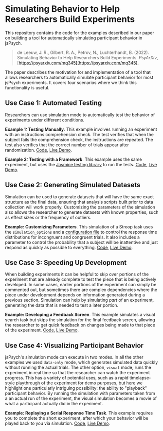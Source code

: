 # Simulating Behavior to Help Researchers Build Experiments

This repository contains the code for the examples described in our paper on building a tool for automatically simulating participant behavior in jsPsych.

> de Leeuw, J. R., Gilbert, R. A., Petrov, N., Luchterhandt, B. (2022). Simulating Behavior to Help Researchers Build Experiments. *PsyArXiv*, [https://psyarxiv.com/mq345](https://psyarxiv.com/mq345).

The paper describes the motivation for and implementation of a tool that allows researchers to automatically simulate participant behavior for most jsPsych experiments. It covers four scenarios where we think this functionality is useful.

## Use Case 1: Automated Testing

Researchers can use simulation mode to automatically test the behavior of experiments under different conditions.

**Example 1: Testing Manually**. This example involves running an experiment with an instructions comprehension check. The test verifies that when the subject fails the comprehension check, the instructions are repeated. The test also verifies that the correct number of trials appear after randomization. [Code](https://github.com/jspsych/simulation-examples/tree/main/use-case-1-testing), [Live Demo](https://jspsych.github.io/simulation-examples/use-case-1-testing/basic/).

**Example 2: Testing with a Framework**. This example uses the same experiment, but uses the [Jasmine testing library](https://jasmine.github.io/) to run the tests. [Code](https://github.com/jspsych/simulation-examples/tree/main/use-case-1-testing), [Live Demo](https://jspsych.github.io/simulation-examples/use-case-1-testing/with-jasmine/).

## Use Case 2: Generating Simulated Datasets

Simulation can be used to generate datasets that will have the same exact structure as the final data, ensuring that analysis scripts built prior to data collection will work properly. Customizing the parameters of the simulation also allows the researcher to generate datasets with known properties, such as effect sizes or the frequency of outliers.

**Example: Customizing Parameters**. This simulation of a Stroop task uses the `simulation_options` and a [configuration file](https://github.com/jspsych/simulation-examples/blob/main/use-case-2-generate-dataset/simulation_options.js) to control the response time distributions for incongruent and congruent trials. It also includes a parameter to control the probability that a subject will be inattentive and just respond as quickly as possible to everything. [Code](https://github.com/jspsych/simulation-examples/tree/main/use-case-2-generate-dataset), [Live Demo](https://jspsych.github.io/simulation-examples/use-case-2-generate-dataset/).

## Use Case 3: Speeding Up Development

When building experiments it can be helpful to skip over portions of the experiment that are already complete to test the piece that is being actively developed. In some cases, earlier portions of the experiment can simply be commented out, but sometimes there are complex dependencies where the piece under development depends on information generated during a previous section. Simulation can help by simulating *part* of an experiment, generating the data that is needed to test a later portion.

**Example: Developing a Feedback Screen**. This example simulates a visual search task but skips the simulation for the final feedback screen, allowing the researcher to get quick feedback on changes being made to that piece of the experiment. [Code](https://github.com/jspsych/simulation-examples/tree/main/use-case-3-partial-simulation), [Live Demo](https://jspsych.github.io/simulation-examples/use-case-3-partial-simulation/).

## Use Case 4: Visualizing Participant Behavior

jsPsych's simulation mode can execute in two modes. In all the other examples we used `data-only` mode, which generates simulated data quickly without running the actual trials. The other option, `visual` mode, runs the experiment in real time so that the researcher can watch the experiment progress. This has a variety of potential uses, such as a rapid timelapse-style playthrough of the experiment for demo purposes, but here we highlight one particularly intriguing possibility: the ability to "playback" participant behavior. By running the simulation with parameters taken from a an actual run of the experiment, the visual simulation becomes a movie of what a participant actually did in the experiment.

**Example: Replaying a Serial Response Time Task**. This example requires you to complete the short experiment, after which your behavior will be played back to you via simulation. [Code](https://github.com/jspsych/simulation-examples/tree/main/use-case-4-replay), [Live Demo](https://jspsych.github.io/simulation-examples/use-case-4-replay/).



